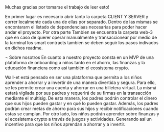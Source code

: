 Muchas gracias por tomarse el trabajo de leer esto!

En primer lugar es necesario abrir tanto la carpeta CLIENT Y SERVER y correr localmente cada una de ellas por separado. Dentro de las mismas se encontararn el listado de dependenciaas
necesarias para poder hacer andar el proyecto.
Por otra parte Tambien se encuentra la carpeta web-3 que en caso de querer operar manualmente y transaccionear por medio de la tarminal los smart contracts tambien se deben seguir los pasos indivados en dichos readme.

¬ Sobre nosotros
En cuanto a nuestro proyecto consta en un MVP de una plataforma de onboarding a niños tanto en el ahorro, las finanzas y la educación financiera como asi también el ecosistema crypto.

Wall-et está pensado en ser una plataforma que permita a los niños aprender a ahorrar y a invertir de una manera divertida y segura. Para ello, se les permite crear una cuenta y ahorrar en una billetera virtual. La mismá estará vigilada por sus padres y requerirá de su firmas en la transacción mediante el multisig. De esta manera, los padres podrán controlar el dinero que sus hijos pueden gastar y en qué lo pueden gastar. Además, los padres podrán crear metas de ahorro para sus hijos y recibir notificaciones cuando estas se cumplan. Por otro lado, los niños podrán aprender sobre finanzas y el ecosistema crypto a través de juegos y actividades. Generando así un incentivo para que los niños aprendan a ahorrar y a invertir.